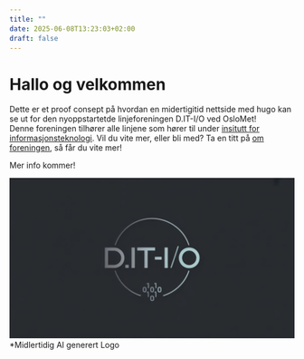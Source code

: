 ```yaml
---
title: ""
date: 2025-06-08T13:23:03+02:00
draft: false
---
```


# Hallo og velkommen

Dette er et proof consept på hvordan en midertigitid nettside med hugo kan se ut for den nyoppstartetde linjeforeningen D.IT-I/O ved OsloMet!\
Denne foreningen tilhører alle linjene som hører til under [insitutt for informasjonsteknologi](https://www.oslomet.no/om/tkd/it). Vil du vite mer, eller bli med? 
Ta en titt på [om foreningen](om_oss/about), så får du vite mer!

Mer info kommer!

![ditio-temp-logo](img/ditio.png)
*Midlertidig AI generert Logo